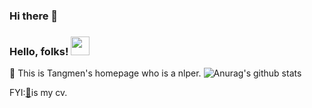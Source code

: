 ### Hi there 👋
### Hello, folks! <img src="https://raw.githubusercontent.com/MartinHeinz/MartinHeinz/master/wave.gif" width="30px">
👷 This is Tangmen's homepage who is a nlper.
![Anurag's github stats](https://github-readme-stats.vercel.app/api?username=RobertMarton&show_icons=true&theme=radical)

FYI:[📃]()is my cv.

<!--
**RobertMarton/RobertMarton** is a ✨ _special_ ✨ repository because its `README.md` (this file) appears on your GitHub profile.

Here are some ideas to get you started:

- 🔭 I’m currently working on ...
- 🌱 I’m currently learning ...
- 👯 I’m looking to collaborate on ...
- 🤔 I’m looking for help with ...
- 💬 Ask me about ...
- 📫 How to reach me: ...
- 😄 Pronouns: ...
- ⚡ Fun fact: ...
-->
